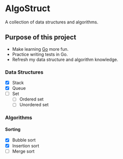 # AlgoStruct

A collection of data structures and algorithms.

## Purpose of this project
* Make learning [Go](https://golang.org/) more fun.
* Practice writing tests in Go.
* Refresh my data structure and algorithm knowledge.

### Data Structures
* [X] Stack
* [X] Queue
* [ ] Set
	* [ ] Ordered set
	* [ ] Unordered set

### Algorithms

#### Sorting
* [X] Bubble sort
* [X] Insertion sort
* [ ] Merge sort
